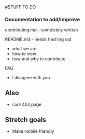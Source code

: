#STUFF TO DO

### Documentation to add/improve

contributing.md - completely written

README.md - needs fleshing out
  - what we are
  - how to view
  - how and why to contribute

FAQ
 - I disagree with you

## Also

 - cool 404 page

## Stretch goals

- Make mobile friendly

